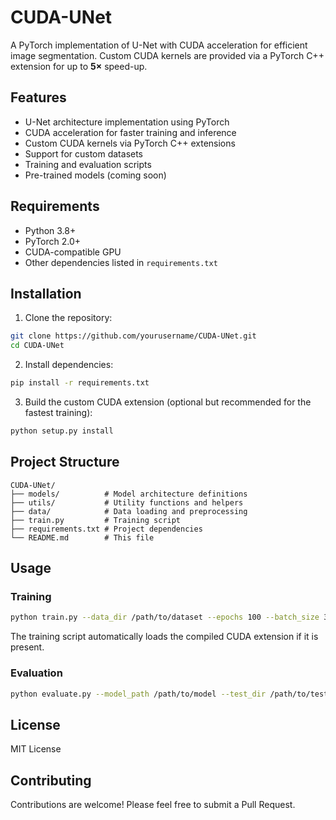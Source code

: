 # CUDA-UNet

A PyTorch implementation of U-Net with CUDA acceleration for efficient image segmentation.
Custom CUDA kernels are provided via a PyTorch C++ extension for up to **5×** speed-up.

## Features

- U-Net architecture implementation using PyTorch
- CUDA acceleration for faster training and inference
- Custom CUDA kernels via PyTorch C++ extensions
- Support for custom datasets
- Training and evaluation scripts
- Pre-trained models (coming soon)

## Requirements

- Python 3.8+
- PyTorch 2.0+
- CUDA-compatible GPU
- Other dependencies listed in `requirements.txt`

## Installation

1. Clone the repository:
```bash
git clone https://github.com/yourusername/CUDA-UNet.git
cd CUDA-UNet
```

2. Install dependencies:
```bash
pip install -r requirements.txt
```

3. Build the custom CUDA extension (optional but recommended for the fastest training):
```bash
python setup.py install
```

## Project Structure

```
CUDA-UNet/
├── models/          # Model architecture definitions
├── utils/           # Utility functions and helpers
├── data/            # Data loading and preprocessing
├── train.py         # Training script
├── requirements.txt # Project dependencies
└── README.md        # This file
```

## Usage

### Training

```bash
python train.py --data_dir /path/to/dataset --epochs 100 --batch_size 32
```
The training script automatically loads the compiled CUDA extension if it is present.


### Evaluation

```bash
python evaluate.py --model_path /path/to/model --test_dir /path/to/test/data
```


## License

MIT License

## Contributing

Contributions are welcome! Please feel free to submit a Pull Request. 